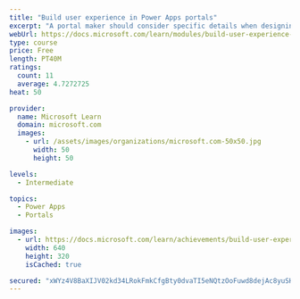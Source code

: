 ```yaml
---
title: "Build user experience in Power Apps portals"
excerpt: "A portal maker should consider specific details when designing and building portals. Implementing a portal solution requires knowledge of the specific business requirements and needs of the customer. Along with being simplistic and well-designed, a successful portal should provide functionality in consideration of geographical location, language, and accessibility needs. Additionally, portal makers should ensure that portal metadata is backed up to source control and deployed to test and production environments in a consistent and structured way."
webUrl: https://docs.microsoft.com/learn/modules/build-user-experience-portals/
type: course
price: Free
length: PT40M
ratings:
  count: 11
  average: 4.7272725
heat: 50

provider:
  name: Microsoft Learn
  domain: microsoft.com
  images:
    - url: /assets/images/organizations/microsoft.com-50x50.jpg
      width: 50
      height: 50

levels:
  - Intermediate

topics:
  - Power Apps
  - Portals

images:
  - url: https://docs.microsoft.com/learn/achievements/build-user-experience-portals-social.png
    width: 640
    height: 320
    isCached: true

secured: "xWYz4V8BaXIJV02kd34LRokFmkCfgBty0dvaTI5eNQtzOoFuwd8dejAc8yuSHQAlP7xRj2uDt84UlstQzYqwB5dh/tx9HFReYfUOxK8asvw8oamx7mLGQvzmPfxAgkTrW/2Mcvya3SK3S3kIh4oLmylUbXo6lGWMBLIIHB5EcaKJOESrlJpIDgyY5KHofjglsDfM4WHSj2HeKWRvqK8AVm4kl+JWuik0pJl3MREvZSAKBDITL9XJaTF2R2kWDQTmgvv3p1+z32a+ykVSBHYK7zGYDGFMDNi0Qi8kpVDE7xMljM2yfHItq9id5w7d0dKm6ypXFLC7+b/AVWBSHGb5hMBi7/dWUX4dYLE2uH8/w2nQfkOC4tP12OQpwROyX22ePW5IXGQwXEI6eXkRcIGDfTmVpYFrx3pgnjYiDx5t7RI=;FmvIJoLSSS+Newf21XqPiw=="
---
```


